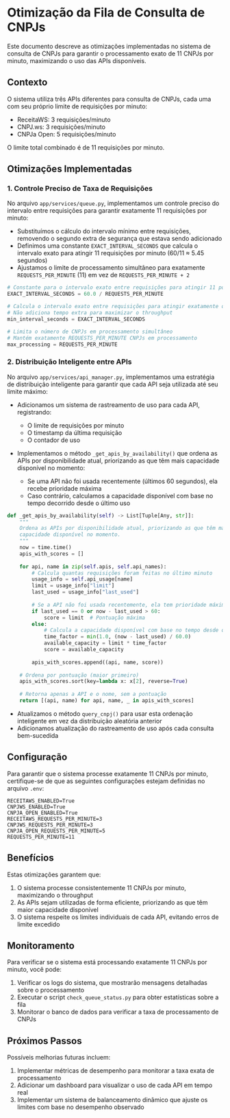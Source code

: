 # Otimização da Fila de Consulta de CNPJs

Este documento descreve as otimizações implementadas no sistema de consulta de CNPJs para garantir o processamento exato de 11 CNPJs por minuto, maximizando o uso das APIs disponíveis.

## Contexto

O sistema utiliza três APIs diferentes para consulta de CNPJs, cada uma com seu próprio limite de requisições por minuto:

- ReceitaWS: 3 requisições/minuto
- CNPJ.ws: 3 requisições/minuto
- CNPJa Open: 5 requisições/minuto

O limite total combinado é de 11 requisições por minuto.

## Otimizações Implementadas

### 1. Controle Preciso de Taxa de Requisições

No arquivo `app/services/queue.py`, implementamos um controle preciso do intervalo entre requisições para garantir exatamente 11 requisições por minuto:

- Substituímos o cálculo do intervalo mínimo entre requisições, removendo o segundo extra de segurança que estava sendo adicionado
- Definimos uma constante `EXACT_INTERVAL_SECONDS` que calcula o intervalo exato para atingir 11 requisições por minuto (60/11 ≈ 5.45 segundos)
- Ajustamos o limite de processamento simultâneo para exatamente `REQUESTS_PER_MINUTE` (11) em vez de `REQUESTS_PER_MINUTE + 2`

```python
# Constante para o intervalo exato entre requisições para atingir 11 por minuto
EXACT_INTERVAL_SECONDS = 60.0 / REQUESTS_PER_MINUTE

# Calcula o intervalo exato entre requisições para atingir exatamente o limite de requisições por minuto
# Não adiciona tempo extra para maximizar o throughput
min_interval_seconds = EXACT_INTERVAL_SECONDS

# Limita o número de CNPJs em processamento simultâneo
# Mantém exatamente REQUESTS_PER_MINUTE CNPJs em processamento
max_processing = REQUESTS_PER_MINUTE
```

### 2. Distribuição Inteligente entre APIs

No arquivo `app/services/api_manager.py`, implementamos uma estratégia de distribuição inteligente para garantir que cada API seja utilizada até seu limite máximo:

- Adicionamos um sistema de rastreamento de uso para cada API, registrando:
  - O limite de requisições por minuto
  - O timestamp da última requisição
  - O contador de uso

- Implementamos o método `_get_apis_by_availability()` que ordena as APIs por disponibilidade atual, priorizando as que têm mais capacidade disponível no momento:
  - Se uma API não foi usada recentemente (últimos 60 segundos), ela recebe prioridade máxima
  - Caso contrário, calculamos a capacidade disponível com base no tempo decorrido desde o último uso

```python
def _get_apis_by_availability(self) -> List[Tuple[Any, str]]:
    """
    Ordena as APIs por disponibilidade atual, priorizando as que têm mais
    capacidade disponível no momento.
    """
    now = time.time()
    apis_with_scores = []
    
    for api, name in zip(self.apis, self.api_names):
        # Calcula quantas requisições foram feitas no último minuto
        usage_info = self.api_usage[name]
        limit = usage_info["limit"]
        last_used = usage_info["last_used"]
        
        # Se a API não foi usada recentemente, ela tem prioridade máxima
        if last_used == 0 or now - last_used > 60:
            score = limit  # Pontuação máxima
        else:
            # Calcula a capacidade disponível com base no tempo desde o último uso
            time_factor = min(1.0, (now - last_used) / 60.0)
            available_capacity = limit * time_factor
            score = available_capacity
        
        apis_with_scores.append((api, name, score))
    
    # Ordena por pontuação (maior primeiro)
    apis_with_scores.sort(key=lambda x: x[2], reverse=True)
    
    # Retorna apenas a API e o nome, sem a pontuação
    return [(api, name) for api, name, _ in apis_with_scores]
```

- Atualizamos o método `query_cnpj()` para usar esta ordenação inteligente em vez da distribuição aleatória anterior
- Adicionamos atualização do rastreamento de uso após cada consulta bem-sucedida

## Configuração

Para garantir que o sistema processe exatamente 11 CNPJs por minuto, certifique-se de que as seguintes configurações estejam definidas no arquivo `.env`:

```
RECEITAWS_ENABLED=True
CNPJWS_ENABLED=True
CNPJA_OPEN_ENABLED=True
RECEITAWS_REQUESTS_PER_MINUTE=3
CNPJWS_REQUESTS_PER_MINUTE=3
CNPJA_OPEN_REQUESTS_PER_MINUTE=5
REQUESTS_PER_MINUTE=11
```

## Benefícios

Estas otimizações garantem que:

1. O sistema processe consistentemente 11 CNPJs por minuto, maximizando o throughput
2. As APIs sejam utilizadas de forma eficiente, priorizando as que têm maior capacidade disponível
3. O sistema respeite os limites individuais de cada API, evitando erros de limite excedido

## Monitoramento

Para verificar se o sistema está processando exatamente 11 CNPJs por minuto, você pode:

1. Verificar os logs do sistema, que mostrarão mensagens detalhadas sobre o processamento
2. Executar o script `check_queue_status.py` para obter estatísticas sobre a fila
3. Monitorar o banco de dados para verificar a taxa de processamento de CNPJs

## Próximos Passos

Possíveis melhorias futuras incluem:

1. Implementar métricas de desempenho para monitorar a taxa exata de processamento
2. Adicionar um dashboard para visualizar o uso de cada API em tempo real
3. Implementar um sistema de balanceamento dinâmico que ajuste os limites com base no desempenho observado
